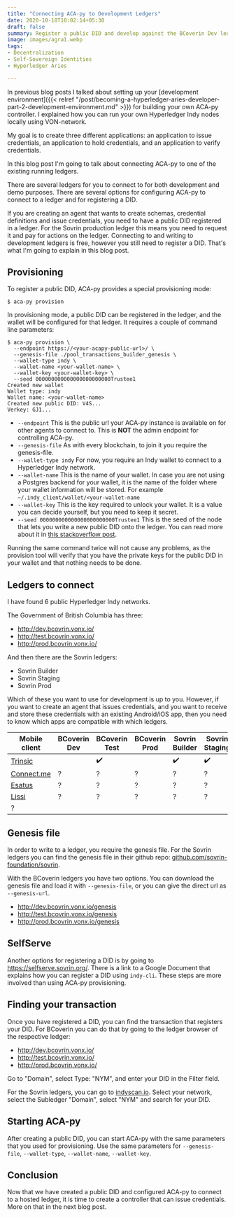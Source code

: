 ```yaml
---
title: "Connecting ACA-py to Development Ledgers"
date: 2020-10-18T10:02:14+05:30
draft: false
summary: Register a public DID and develop against the BCoverin Dev ledger or the Sovin BuilderNet ledger.
image: images/agra1.webp
tags:
- Decentralization
- Self-Sovereign Identities
- Hyperledger Aries

---
```


In previous blog posts I talked about setting up your [development environment]({{< relref "/post/becoming-a-hyperledger-aries-developer-part-2-development-environment.md" >}}) for building your own ACA-py controller. I explained how you can run your own Hyperledger Indy nodes locally using VON-network.

My goal is to create three different applications: an application to issue credentials, an application to hold credentials, and an application to verify credentials.

In this blog post I'm going to talk about connecting ACA-py to one of the existing running ledgers.

There are several ledgers for you to connect to for both development and demo purposes. There are several options for configuring ACA-py to connect to a ledger and for registering a DID.

If you are creating an agent that wants to create schemas, credential definitions and issue credentials, you need to have a public DID registered in a ledger. For the Sovrin production ledger this means you need to request it and pay for actions on the ledger. Connecting to and writing to development ledgers is free, however you still need to register a DID. That's what I'm going to explain in this blog post.

## Provisioning

To register a public DID, ACA-py provides a special provisioning mode:

```shell script
$ aca-py provision
```

In provisioning mode, a public DID can be registered in the ledger, and the wallet will be configured for that ledger. It requires a couple of command line parameters:

```shell script
$ aca-py provision \
  --endpoint https://<your-acapy-public-url>/ \
  --genesis-file ./pool_transactions_builder_genesis \
  --wallet-type indy \
  --wallet-name <your-wallet-name> \
  --wallet-key <your-wallet-key> \
  --seed 000000000000000000000000Trustee1
Created new wallet
Wallet type: indy
Wallet name: <your-wallet-name>
Created new public DID: V4S...
Verkey: GJ1...
```

- `--endpoint` This is the public url your ACA-py instance is available on for other agents to connect to. This is __NOT__ the admin endpoint for controlling ACA-py.
- `--genesis-file` As with every blockchain, to join it you require the genesis-file.
- `--wallet-type indy` For now, you require an Indy wallet to connect to a Hyperledger Indy network.
- `--wallet-name` This is the name of your wallet. In case you are not using a Postgres backend for your wallet, it is the name of the folder where your wallet information will be stored. For example `~/.indy_client/wallet/<your-wallet-name`
- `--wallet-key` This is the key required to unlock your wallet. It is a value you can decide yourself, but you need to keep it secret.
- `--seed 000000000000000000000000Trustee1` This is the seed of the node that lets you write a new public DID onto the ledger. You can read more about it in [this stackoverflow post](https://stackoverflow.com/questions/59089178/hypelerdger-indy-node-seed-value).

Running the same command twice will not cause any problems, as the provision tool will verify that you have the private keys for the public DID in your wallet and that nothing needs to be done.

## Ledgers to connect

I have found 6 public Hyperledger Indy networks.

The Government of British Columbia has three:
- http://dev.bcovrin.vonx.io/
- http://test.bcovrin.vonx.io/
- http://prod.bcovrin.vonx.io/

And then there are the Sovrin ledgers:
- Sovrin Builder
- Sovrin Staging
- Sovrin Prod

Which of these you want to use for development is up to you. However, if you want to create an agent that issues credentials, and you want to receive and store these credentials with an existing Android/iOS app, then you need to know which apps are compatible with which ledgers.

| Mobile client                     | BCoverin Dev | BCoverin Test      | BCoverin Prod | Sovrin Builder     | Sovrin Staging     | Sovrin Production  |
| --------------------------------- | ------------ | ------------------ | ------------- | ------------------ | ------------------ | ------------------ |
| [Trinsic](https://trinsic.id/)    |              | :heavy_check_mark: |               | :heavy_check_mark: | :heavy_check_mark: | :heavy_check_mark: |
| [Connect.me](https://connect.me/) | ?            | ?                  | ?             | ?                  | ?                  | ?                  |
| [Esatus](https://esatus.com/)     | ?            | ?                  | ?             | ?                  | ?                  | ?                  |
| [Lissi](https://lissi.id/)        | ?            | ?                  | ?             | ?                  | ?                  | ?                  |
| ?                                 |              |                    |               |                    |                    |                    |

## Genesis file

In order to write to a ledger, you require the genesis file. For the Sovrin ledgers you can find the genesis file in their github repo: [github.com/sovrin-foundation/sovrin](https://github.com/sovrin-foundation/sovrin/tree/stable/sovrin).

With the BCoverin ledgers you have two options. You can download the genesis file and load it with `--genesis-file`, or you can give the direct url as `--genesis-url`.

- http://dev.bcovrin.vonx.io/genesis
- http://test.bcovrin.vonx.io/genesis
- http://prod.bcovrin.vonx.io/genesis

## SelfServe

Another options for registering a DID is by going to https://selfserve.sovrin.org/. There is a link to a Google Document that explains how you can register a DID using `indy-cli`. These steps are more involved than using ACA-py provisioning.

## Finding your transaction

Once you have registered a DID, you can find the transaction that registers your DID. For BCoverin you can do that by going to the ledger browser of the respective ledger:
- http://dev.bcovrin.vonx.io/
- http://test.bcovrin.vonx.io/
- http://prod.bcovrin.vonx.io/

Go to "Domain", select Type: "NYM", and enter your DID in the Filter field.

For the Sovrin ledgers, you can go to [indyscan.io](https://indyscan.io/). Select your network, select the Subledger "Domain", select "NYM" and search for your DID.

## Starting ACA-py

After creating a public DID, you can start ACA-py with the same parameters that you used for provisioning. Use the same parameters for `--genesis-file`, `--wallet-type`, `--wallet-name`, `--wallet-key`.

## Conclusion

Now that we have created a public DID and configured ACA-py to connect to a hosted ledger, it is time to create a controller that can issue credentials. More on that in the next blog post.